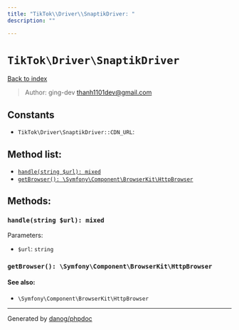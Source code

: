 ```yaml
---
title: "TikTok\\Driver\\SnaptikDriver: "
description: ""

---
```

# `TikTok\Driver\SnaptikDriver`
[Back to index](../../index.md)

> Author: ging-dev <thanh1101dev@gmail.com>  
  

  




## Constants
* `TikTok\Driver\SnaptikDriver::CDN_URL`: 


## Method list:
* [`handle(string $url): mixed`](#handle-string-url-mixed)
* [`getBrowser(): \Symfony\Component\BrowserKit\HttpBrowser`](#getbrowser-symfony-component-browserkit-httpbrowser)

## Methods:
### `handle(string $url): mixed`




Parameters:

* `$url`: `string`   



### `getBrowser(): \Symfony\Component\BrowserKit\HttpBrowser`




#### See also: 
* `\Symfony\Component\BrowserKit\HttpBrowser`




---
Generated by [danog/phpdoc](https://phpdoc.daniil.it)
